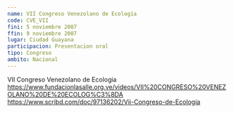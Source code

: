```yaml
---
name: VII Congreso Venezolano de Ecología
code: CVE_VII
fini: 5 noviembre 2007
ffin: 9 noviembre 2007
lugar: Ciudad Guayana
participacion: Presentacion oral
tipo: Congreso
ambito: Nacional
---
```


VII Congreso Venezolano de Ecologia
https://www.fundacionlasalle.org.ve/videos/VII%20CONGRESO%20VENEZOLANO%20DE%20ECOLOG%C3%8DA
https://www.scribd.com/doc/97136202/Vii-Congreso-de-Ecologia
